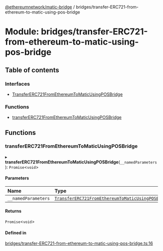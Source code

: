 [@ethereumnetwork/matic-bridge](../README.md) / bridges/transfer-ERC721-from-ethereum-to-matic-using-pos-bridge

# Module: bridges/transfer-ERC721-from-ethereum-to-matic-using-pos-bridge

## Table of contents

### Interfaces

- [TransferERC721FromEthereumToMaticUsingPOSBridge](../interfaces/bridges_transfer_ERC721_from_ethereum_to_matic_using_pos_bridge.TransferERC721FromEthereumToMaticUsingPOSBridge.md)

### Functions

- [transferERC721FromEthereumToMaticUsingPOSBridge](bridges_transfer_ERC721_from_ethereum_to_matic_using_pos_bridge.md#transfererc721fromethereumtomaticusingposbridge)

## Functions

### transferERC721FromEthereumToMaticUsingPOSBridge

▸ **transferERC721FromEthereumToMaticUsingPOSBridge**(`__namedParameters`): `Promise`<`void`\>

#### Parameters

| Name | Type |
| :------ | :------ |
| `__namedParameters` | [`TransferERC721FromEthereumToMaticUsingPOSBridge`](../interfaces/bridges_transfer_ERC721_from_ethereum_to_matic_using_pos_bridge.TransferERC721FromEthereumToMaticUsingPOSBridge.md) |

#### Returns

`Promise`<`void`\>

#### Defined in

[bridges/transfer-ERC721-from-ethereum-to-matic-using-pos-bridge.ts:16](https://github.com/KedziaPawel/matic-bridge/blob/ca4dc8c/src/bridges/transfer-ERC721-from-ethereum-to-matic-using-pos-bridge.ts#L16)
